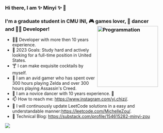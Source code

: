 
### Hi there, I am ✨ Minyi ✨ 👋

### I'm a graduate student in CMU INI, :video_game: games lover, 💃 dancer and 👩‍💻 Developer! <img align="right" src="https://github.com/MinyiZou/MInyiZou/assets/104998797/a8e0aa3f-d5f9-48d1-a09e-b4abff614f5e" alt="Programmation" width="200" />



- 👩‍💻 Developer with more then 10 years experience.
- 🥅 2023 Goals: Study hard and actively looking for a full-time position in United States.
- 🍸 I can make exquisite cocktails by myself.
- 👑 I am an avid gamer who has spent over 300 hours playing Zelda and over 300 hours playing Assassin's Creed.
- 💃 I am a novice dancer with 10 years experience. :slightly_smiling_face:
- 📫 How to reach me: https://www.instagram.com/yi.chizi/.
- 🤝 I will continuously update LeetCode solutions in a easy and understandable manner:https://leetcode.com/MichelleZou/.
- 🔗 Technical Blog: https://substack.com/profile/154615282-minyi-zou 



![](https://komarev.com/ghpvc/?username=spencergotowork&color=dc143c)
<!--
**MinyiZou/MInyiZou** is a ✨ _special_ ✨ repository because its `README.md` (this file) appears on your GitHub profile.
-->
